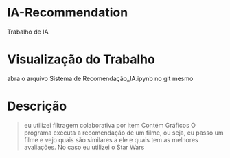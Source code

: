 # IA-Recommendation
Trabalho de IA

# Visualização do Trabalho
abra o arquivo Sistema de Recomendação_IA.ipynb no git mesmo

# Descrição

> eu utilizei filtragem colaborativa por item
> Contém Gráficos
> O programa executa a recomendação de um filme, ou seja, eu passo um filme e vejo quais são similares a ele e quais tem as melhores avaliações. No caso eu utilizei o Star Wars
